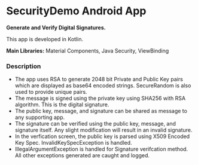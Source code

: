 # SecurityDemo Android App
__Generate and Verify Digital Signatures.__

This app is developed in Kotlin. 

**Main Libraries:** Material Components, Java Security, ViewBinding

### Description
+ The app uses RSA to generate 2048 bit Private and Public Key pairs which are displayed as base64 encoded strings. SecureRandom is also used to provide unique pairs.
+ The message is signed using the private key using SHA256 with RSA algorithm. This is the digital signature.
+ The public key, message, and signature can be shared as message to any supporting app.
+ The signature can be verified using the public key, message, and signature itself. Any slight modification will result in an invalid signature.
+ In the verfication screen, the public key is parsed using X509 Encoded Key Spec. InvalidKeySpecException is handled.
+ IllegalArgumentException is handled for Signature verifcation method. All other exceptions generated are caught and logged.
